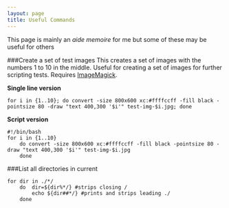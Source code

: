 ```yaml
---
layout: page
title: Useful Commands
---
```


This page is mainly an *aide memoire* for me but some of these may be useful for others

###Create a set of test images
This creates a set of images with the numbers 1 to 10 in the middle. Useful for creating a set of images for further scripting tests. Requires [ImageMagick](http://www.imagemagick.org/).

**Single line version**

```{sh}
for i in {1..10}; do convert -size 800x600 xc:#ffffccff -fill black -pointsize 80 -draw "text 400,300 '$i'" test-img-$i.jpg; done
```
**Script version**

```{sh}
#!/bin/bash
for i in {1..10}
	do convert -size 800x600 xc:#ffffccff -fill black -pointsize 80 -draw "text 400,300 '$i'" test-img-$i.jpg
	done
```

###List all directories in current

```{sh}
for dir in ./*/
	do  dir=${dir%*/} #strips closing /
    	echo ${dir##*/} #prints and strips leading ./
	done
```